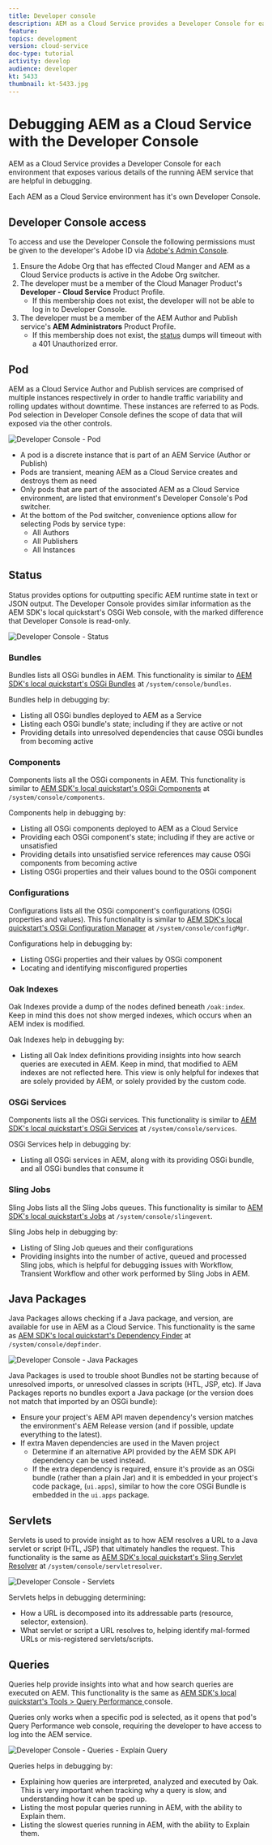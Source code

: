 ```yaml
---
title: Developer console
description: AEM as a Cloud Service provides a Developer Console for each environment that exposes various details of the running AEM service that are helpful in debugging.
feature: 
topics: development
version: cloud-service
doc-type: tutorial
activity: develop
audience: developer
kt: 5433
thumbnail: kt-5433.jpg
---
```


# Debugging AEM as a Cloud Service with the Developer Console

AEM as a Cloud Service provides a Developer Console for each environment that exposes various details of the running AEM service that are helpful in debugging.

Each AEM as a Cloud Service environment has it's own Developer Console.

## Developer Console access

To access and use the Developer Console the following permissions must be given to the developer's Adobe ID via [Adobe's Admin Console](https://adminconsole.adobe.com).

1. Ensure the Adobe Org that has effected Cloud Manger and AEM as a Cloud Service products is active in the Adobe Org switcher.
1. The developer must be a member of the Cloud Manager Product's __Developer - Cloud Service__ Product Profile.
    + If this membership does not exist, the developer will not be able to log in to Developer Console.
1. The developer must be a member of the AEM Author and Publish service's __AEM Administrators__ Product Profile.
    + If this membership does not exist, the [status](#status) dumps will timeout with a 401 Unauthorized error.   

## Pod
 
AEM as a Cloud Service Author and Publish services are comprised of multiple instances respectively in order to handle traffic variability and rolling updates without downtime. These instances are referred to as Pods. Pod selection in Developer Console defines the scope of data that will exposed via the other controls.

![Developer Console - Pod](./assets/developer-console/pod.png)

+ A pod is a discrete instance that is part of an AEM Service (Author or Publish)
+ Pods are transient, meaning AEM as a Cloud Service creates and destroys them as need
+ Only pods that are part of the associated AEM as a Cloud Service environment, are listed that environment's Developer Console's Pod switcher.
+ At the bottom of the Pod switcher, convenience options allow for selecting Pods by service type:
    + All Authors
    + All Publishers
    + All Instances

## Status

Status provides options for outputting specific AEM runtime state in text or JSON output. The Developer Console provides similar information as the AEM SDK's local quickstart's OSGi Web console, with the marked difference that Developer Console is read-only.

![Developer Console - Status](./assets/developer-console/status.png)

### Bundles

Bundles lists all OSGi bundles in AEM. This functionality is similar to [AEM SDK's local quickstart's OSGi Bundles](http://localhost:4502/system/console/bundles) at `/system/console/bundles`.

Bundles help in debugging by:

+ Listing all OSGi bundles deployed to AEM as a Service
+ Listing each OSGi bundle's state; including if they are active or not
+ Providing details into unresolved dependencies that cause OSGi bundles from becoming active

### Components

Components lists all the OSGi components in AEM. This functionality is similar to [AEM SDK's local quickstart's OSGi Components](http://localhost:4502/system/console/components) at `/system/console/components`.

Components help in debugging by:

+ Listing all OSGi components deployed to AEM as a Cloud Service
+ Providing each OSGi component's state; including if they are active or unsatisfied
+ Providing details into unsatisfied service references may cause OSGi components from becoming active
+ Listing OSGi properties and their values bound to the OSGi component

### Configurations

Configurations lists all the OSGi component's configurations (OSGi properties and values). This functionality is similar to [AEM SDK's local quickstart's OSGi Configuration Manager](http://localhost:4502/system/console/configMgr) at `/system/console/configMgr`.

Configurations help in debugging by:

+ Listing OSGi properties and their values by OSGi component
+ Locating and identifying misconfigured properties 

### Oak Indexes

Oak Indexes provide a dump of the nodes defined beneath `/oak:index`. Keep in mind this does not show merged indexes, which occurs when an AEM index is modified.

Oak Indexes help in debugging by:

+ Listing all Oak Index definitions providing insights into how search queries are executed in AEM. Keep in mind, that modified to AEM indexes are not reflected here. This view is only helpful for indexes that are solely provided by AEM, or solely provided by the custom code.

### OSGi Services

Components lists all the OSGi services. This functionality is similar to [AEM SDK's local quickstart's OSGi Services](http://localhost:4502/system/console/services) at `/system/console/services`.

OSGi Services help in debugging by:

+ Listing all OSGi services in AEM, along with its providing OSGi bundle, and all OSGi bundles that consume it

### Sling Jobs

Sling Jobs lists all the Sling Jobs queues. This functionality is similar to [AEM SDK's local quickstart's Jobs](http://localhost:4502/system/console/slingevent) at `/system/console/slingevent`.

Sling Jobs help in debugging by:

+ Listing of Sling Job queues and their configurations
+ Providing insights into the number of active, queued and processed Sling jobs, which is helpful for debugging issues with Workflow, Transient Workflow and other work performed by Sling Jobs in AEM.

## Java Packages

Java Packages allows checking if a Java package, and version, are available for use in AEM as a Cloud Service. This functionality is the same as [AEM SDK's local quickstart's Dependency Finder](http://localhost:4502/system/console/depfinder) at `/system/console/depfinder`.

![Developer Console - Java Packages](./assets/developer-console/java-packages.png)

Java Packages is used to trouble shoot Bundles not be starting because of unresolved imports, or unresolved classes in scripts (HTL, JSP, etc). If Java Packages reports no bundles export a Java package (or the version does not match that imported by an OSGi bundle):

+ Ensure your project's AEM API maven dependency's version matches the environment's AEM Release version (and if possible, update everything to the latest).
+ If extra Maven dependencies are used in the Maven project
    + Determine if an alternative API provided by the AEM SDK API dependency can be used instead.
    + If the extra dependency is required, ensure it's provide as an OSGi bundle (rather than a plain Jar) and it is embedded in your project's code package, (`ui.apps`), similar to how the core OSGi Bundle is embedded in the `ui.apps` package.

## Servlets

Servlets is used to provide insight as to how AEM resolves a URL to a Java servlet or script (HTL, JSP) that ultimately handles the request. This functionality is the same as [AEM SDK's local quickstart's Sling Servlet Resolver](http://localhost:4502/system/console/servletresolver) at `/system/console/servletresolver`.

![Developer Console - Servlets](./assets/developer-console/servlets.png)

Servlets helps in debugging determining: 

+ How a URL is decomposed into its addressable parts (resource, selector, extension).
+ What servlet or script a URL resolves to, helping identify mal-formed URLs or mis-registered servlets/scripts.

## Queries

Queries help provide insights into what and how search queries are executed on AEM. This functionality is the same as  [AEM SDK's local quickstart's Tools > Query Performance ](http://localhost:4502/libs/granite/operations/content/diagnosistools/queryPerformance.html) console. 

Queries only works when a specific pod is selected, as it opens that pod's Query Performance web console, requiring the developer to have access to log into the AEM service.

![Developer Console - Queries - Explain Query](./assets/developer-console/queries__explain-query.png)

Queries helps in debugging by: 

+ Explaining how queries are interpreted, analyzed and executed by Oak. This is very important when tracking why a query is slow, and understanding how it can be sped up.
+ Listing the most popular queries running in AEM, with the ability to Explain them.
+ Listing the slowest queries running in AEM, with the ability to Explain them.
